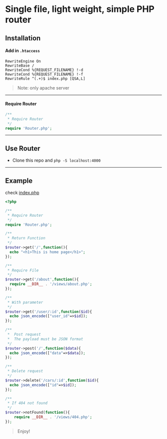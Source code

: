# Single file, light weight, simple PHP router

## Installation

#### Add in `.htaccess`
```
RewriteEngine On
RewriteBase /
RewriteCond %{REQUEST_FILENAME} !-d
RewriteCond %{REQUEST_FILENAME} !-f
RewriteRule ^(.+)$ index.php [QSA,L]
```
> Note: only apache server

-----

#### Require Router
```php
/**
 * Require Router
 */
require 'Router.php';
```

-----

## Use Router

- Clone this repo and `php -S localhost:4000`

-----

## Example

check [index.php](https://github.com/ronaldaug/router/blob/master/index.php)

```php
<?php

/**
 * Require Router
 */
require 'Router.php';

/**
 * Return Function
 */
$router->get('/',function(){
  echo "<h1>This is home page</h1>";
});

/**
 * Require File
 */
$router->get('/about',function(){
  require __DIR__ . '/views/about.php';
});

/**
 * With parameter
 */
$router->get('/user/:id',function($id){
  echo json_encode(["user_id"=>$id]);
});

/**
 *  Post request 
 *  The payload must be JSON format
 */
$router->post('/',function($data){
  echo json_encode(["data"=>$data]);
});

/**
 * Delete request
 */
$router->delete('/cars/:id',function($id){
  echo json_encode(["id"=>$id]);
});

/**
 * If 404 not found
 */
$router->notFound(function(){
    require __DIR__ . '/views/404.php';
});
```

> Enjoy!

